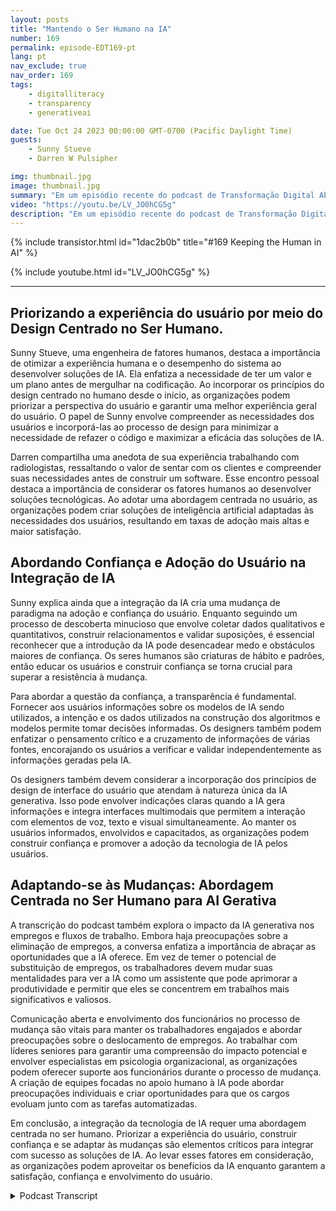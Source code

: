 ```yaml
---
layout: posts
title: "Mantendo o Ser Humano na IA"
number: 169
permalink: episode-EDT169-pt
lang: pt
nav_exclude: true
nav_order: 169
tags:
    - digitalliteracy
    - transparency
    - generativeai

date: Tue Oct 24 2023 00:00:00 GMT-0700 (Pacific Daylight Time)
guests:
    - Sunny Stueve
    - Darren W Pulsipher

img: thumbnail.jpg
image: thumbnail.jpg
summary: "Em um episódio recente do podcast de Transformação Digital Abraçando, o apresentador Darren Pulsipher, Arquiteto Chefe de Soluções do Setor Público na Intel, entrevista Sunny Stueve, líder de IA centrada no ser humano na Leidos. O podcast explora a importância do design centrado no ser humano e da experiência do usuário ao integrar tecnologia de IA."
video: "https://youtu.be/LV_JO0hCG5g"
description: "Em um episódio recente do podcast de Transformação Digital Abraçando, o apresentador Darren Pulsipher, Arquiteto Chefe de Soluções do Setor Público na Intel, entrevista Sunny Stueve, líder de IA centrada no ser humano na Leidos. O podcast explora a importância do design centrado no ser humano e da experiência do usuário ao integrar tecnologia de IA."
---
```


<div>
{% include transistor.html id="1dac2b0b" title="#169 Keeping the Human in AI" %}

{% include youtube.html id="LV_JO0hCG5g" %}
</div>

---

## Priorizando a experiência do usuário por meio do Design Centrado no Ser Humano.

Sunny Stueve, uma engenheira de fatores humanos, destaca a importância de otimizar a experiência humana e o desempenho do sistema ao desenvolver soluções de IA. Ela enfatiza a necessidade de ter um valor e um plano antes de mergulhar na codificação. Ao incorporar os princípios do design centrado no humano desde o início, as organizações podem priorizar a perspectiva do usuário e garantir uma melhor experiência geral do usuário. O papel de Sunny envolve compreender as necessidades dos usuários e incorporá-las ao processo de design para minimizar a necessidade de refazer o código e maximizar a eficácia das soluções de IA.

Darren compartilha uma anedota de sua experiência trabalhando com radiologistas, ressaltando o valor de sentar com os clientes e compreender suas necessidades antes de construir um software. Esse encontro pessoal destaca a importância de considerar os fatores humanos ao desenvolver soluções tecnológicas. Ao adotar uma abordagem centrada no usuário, as organizações podem criar soluções de inteligência artificial adaptadas às necessidades dos usuários, resultando em taxas de adoção mais altas e maior satisfação.

## Abordando Confiança e Adoção do Usuário na Integração de IA

Sunny explica ainda que a integração da IA cria uma mudança de paradigma na adoção e confiança do usuário. Enquanto seguindo um processo de descoberta minucioso que envolve coletar dados qualitativos e quantitativos, construir relacionamentos e validar suposições, é essencial reconhecer que a introdução da IA pode desencadear medo e obstáculos maiores de confiança. Os seres humanos são criaturas de hábito e padrões, então educar os usuários e construir confiança se torna crucial para superar a resistência à mudança.

Para abordar a questão da confiança, a transparência é fundamental. Fornecer aos usuários informações sobre os modelos de IA sendo utilizados, a intenção e os dados utilizados na construção dos algoritmos e modelos permite tomar decisões informadas. Os designers também podem enfatizar o pensamento crítico e a cruzamento de informações de várias fontes, encorajando os usuários a verificar e validar independentemente as informações geradas pela IA.

Os designers também devem considerar a incorporação dos princípios de design de interface do usuário que atendam à natureza única da IA generativa. Isso pode envolver indicações claras quando a IA gera informações e integra interfaces multimodais que permitem a interação com elementos de voz, texto e visual simultaneamente. Ao manter os usuários informados, envolvidos e capacitados, as organizações podem construir confiança e promover a adoção da tecnologia de IA pelos usuários.

## Adaptando-se às Mudanças: Abordagem Centrada no Ser Humano para AI Gerativa

A transcrição do podcast também explora o impacto da IA generativa nos empregos e fluxos de trabalho. Embora haja preocupações sobre a eliminação de empregos, a conversa enfatiza a importância de abraçar as oportunidades que a IA oferece. Em vez de temer o potencial de substituição de empregos, os trabalhadores devem mudar suas mentalidades para ver a IA como um assistente que pode aprimorar a produtividade e permitir que eles se concentrem em trabalhos mais significativos e valiosos.

Comunicação aberta e envolvimento dos funcionários no processo de mudança são vitais para manter os trabalhadores engajados e abordar preocupações sobre o deslocamento de empregos. Ao trabalhar com líderes seniores para garantir uma compreensão do impacto potencial e envolver especialistas em psicologia organizacional, as organizações podem oferecer suporte aos funcionários durante o processo de mudança. A criação de equipes focadas no apoio humano à IA pode abordar preocupações individuais e criar oportunidades para que os cargos evoluam junto com as tarefas automatizadas.

Em conclusão, a integração da tecnologia de IA requer uma abordagem centrada no ser humano. Priorizar a experiência do usuário, construir confiança e se adaptar às mudanças são elementos críticos para integrar com sucesso as soluções de IA. Ao levar esses fatores em consideração, as organizações podem aproveitar os benefícios da IA enquanto garantem a satisfação, confiança e envolvimento do usuário.



<details>
<summary> Podcast Transcript </summary>

<p></p>

</details>
